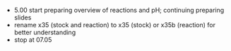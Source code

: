 - 5.00 start preparing overview of reactions and pH; continuing preparing slides
- rename x35 (stock and reaction) to x35 (stock) or x35b (reaction) for better understanding
- stop at 07.05